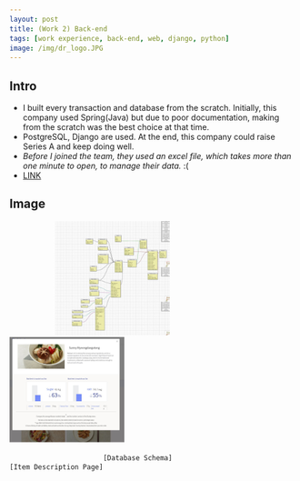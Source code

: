 ```yaml
---
layout: post
title: (Work 2) Back-end
tags: [work experience, back-end, web, django, python]
image: /img/dr_logo.JPG
---
```


## Intro

* I built every transaction and database from the scratch. Initially, this company used Spring(Java) but due to poor documentation, making from the scratch was the best choice at that time.
* PostgreSQL, Django are used. At the end, this company could raise Series A and keep doing well.
* _Before I joined the team, they used an excel file, which takes more than one minute to open, to manage their data._ :(
* [LINK](https://doctorkitchen.co.kr/)


## Image
<div>
<img src="/img/dr.jpg" width="40%" height="30%" title="Database Schema" alt="Database Schema" hspace="80"/>
     
<img src="/img/dr_1.JPG" width="40%" height="50%" float="right" title="Page Sample" alt="Page Sample"/>
</div>

                           [Database Schema]                                       [Item Description Page]

